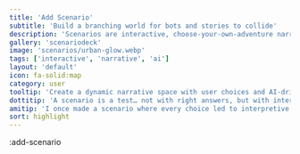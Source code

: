 ```yaml
---
title: 'Add Scenario'
subtitle: 'Build a branching world for bots and stories to collide'
description: 'Scenarios are interactive, choose-your-own-adventure narratives. You design the world and key decisions — our bots and AI generate the possible outcomes.'
gallery: 'scenariodeck'
image: 'scenarios/urban-glow.webp'
tags: ['interactive', 'narrative', 'ai']
layout: 'default'
icon: fa-solid:map
category: user
tooltip: 'Create a dynamic narrative space with user choices and AI-driven branches.'
dottitip: 'A scenario is a test… not with right answers, but with interesting ones.'
amitip: 'I once made a scenario where every choice led to interpretive dance.'
sort: highlight
---
```

:add-scenario
